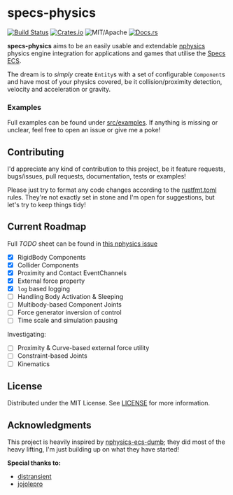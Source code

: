 # specs-physics

[![Build Status][bi]][bl] [![Crates.io][ci]][cl] ![MIT/Apache][li] [![Docs.rs][di]][dl]

[bi]: https://travis-ci.com/bamling/specs-physics.svg?branch=master
[bl]: https://travis-ci.com/bamling/specs-physics

[ci]: https://img.shields.io/crates/v/specs-physics.svg
[cl]: https://crates.io/crates/specs-physics/

[li]: https://img.shields.io/crates/l/specs-physics.svg

[di]: https://docs.rs/specs-physics/badge.svg
[dl]: https://docs.rs/specs-physics/

**specs-physics** aims to be an easily usable and extendable [nphysics](https://www.nphysics.org/) physics engine integration for applications and games that utilise the [Specs ECS](https://slide-rs.github.io/specs/).

The dream is to *simply* create `Entity`s with a set of configurable `Component`s and have most of your physics covered, be it collision/proximity detection, velocity and acceleration or gravity.


### Examples

Full examples can be found under [src/examples](https://github.com/bamling/specs-physics/tree/master/examples). If anything is missing or unclear, feel free to open an issue or give me a poke!

## Contributing 

I'd appreciate any kind of contribution to this project, be it feature requests, bugs/issues, pull requests, documentation, tests or examples! 

Please just try to format any code changes according to the [rustfmt.toml](https://github.com/bamling/specs-physics/blob/master/rustfmt.toml) rules. They're not exactly set in stone and I'm open for suggestions, but let's try to keep things tidy!

## Current Roadmap

Full *TODO* sheet can be found in [this nphysics issue][todo]

- [x] RigidBody Components
- [x] Collider Components
- [x] Proximity and Contact EventChannels
- [x] External force property
- [x] `log` based logging
- [ ] Handling Body Activation & Sleeping
- [ ] Multibody-based Component Joints
- [ ] Force generator inversion of control
- [ ] Time scale and simulation pausing

Investigating:

- [ ] Proximity & Curve-based external force utility
- [ ] Constraint-based Joints
- [ ] Kinematics

[todo]: https://github.com/rustsim/nphysics/issues/149

## License

Distributed under the MIT License. See [LICENSE](https://github.com/bamling/specs-physics/blob/master/LICENSE) for more information.

## Acknowledgments

This project is heavily inspired by [nphysics-ecs-dumb](https://github.com/distransient/nphysics-ecs-dumb); they did most of the heavy lifting, I'm just building up on what they have started!

**Special thanks to:**
- [distransient](https://github.com/distransient)
- [jojolepro](https://github.com/jojolepro)
